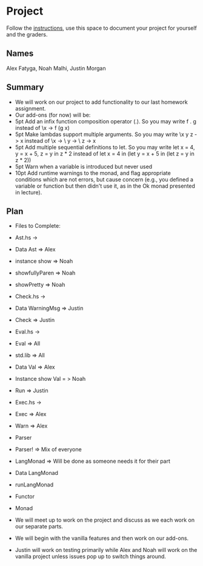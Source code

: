 # Project

Follow the [instructions](INSTRUCTIONS.md), use this space to document your project for yourself and the graders.

## Names
Alex Fatyga, Noah Malhi, Justin Morgan
## Summary
* We will work on our project to add functionality to our last homework assignment.
* Our add-ons (for now) will be:
*	5pt Add an infix function composition operator (.). So you may write f . g instead of \x -> f (g x)
*	5pt Make lambdas support multiple arguments. So you may write \x y z -> x instead of \x -> \ y -> \ z -> x
*	5pt Add multiple sequential definitions to let. So you may write let x = 4, y = x + 5, z = y in z * 2 instead of let x = 4 in (let y = x + 5 in (let z = y in z * 2))
*	5pt Warn when a variable is introduced but never used
*	10pt Add runtime warnings to the monad, and flag appropriate conditions which are not errors, but cause concern (e.g., you defined a variable or function but then didn't use it, as in the Ok monad presented in lecture).
## Plan
* Files to Complete:
* Ast.hs ->
*	Data Ast => Alex 
*	instance show => Noah 
*	showfullyParen => Noah 
*	showPretty => Noah 
* Check.hs ->
*	Data WarningMsg => Justin 
*	Check => Justin 
* Eval.hs -> 
*	Eval => All
*   std.lib => All
*	Data Val => Alex  
*	Instance show Val = > Noah 
*	Run => Justin 
* Exec.hs ->
*	Exec => Alex  
*	Warn => Alex 
* Parser 
*	Parser! => Mix of everyone 
* LangMonad => Will be done as someone needs it for their part
*	Data LangMonad 
*	runLangMonad 
*	Functor 
*	Monad

* We will meet up to work on the project and discuss as we each work on our separate parts. 
* We will begin with the vanilla features and then work on our add-ons. 
* Justin will work on testing primarily while Alex and Noah will work on the vanilla project unless issues pop up to switch things around. 
